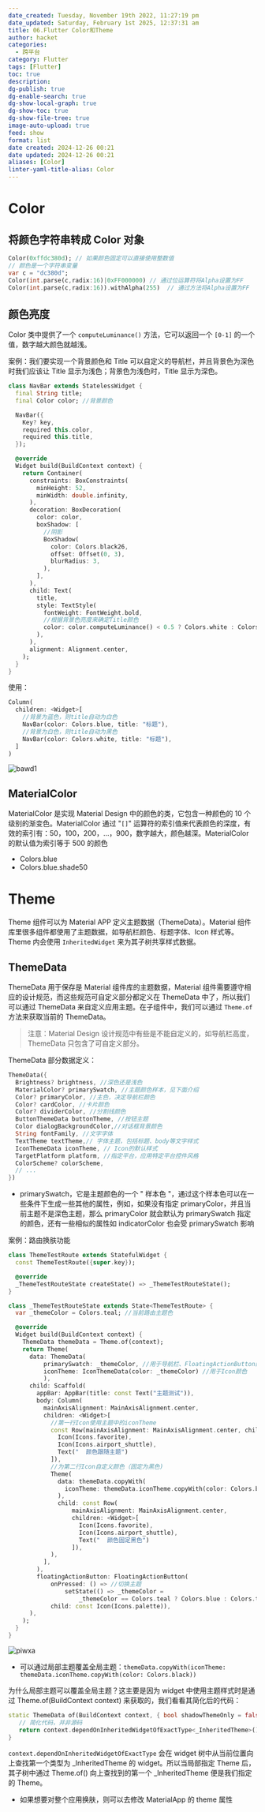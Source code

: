 ```yaml
---
date_created: Tuesday, November 19th 2022, 11:27:19 pm
date_updated: Saturday, February 1st 2025, 12:37:31 am
title: 06.Flutter Color和Theme
author: hacket
categories:
  - 跨平台
category: Flutter
tags: [Flutter]
toc: true
description: 
dg-publish: true
dg-enable-search: true
dg-show-local-graph: true
dg-show-toc: true
dg-show-file-tree: true
image-auto-upload: true
feed: show
format: list
date created: 2024-12-26 00:21
date updated: 2024-12-26 00:21
aliases: [Color]
linter-yaml-title-alias: Color
---
```


# Color

## 将颜色字符串转成 Color 对象

```dart
Color(0xffdc380d); // 如果颜色固定可以直接使用整数值
// 颜色是一个字符串变量
var c = "dc380d";
Color(int.parse(c,radix:16)|0xFF000000) // 通过位运算符将Alpha设置为FF
Color(int.parse(c,radix:16)).withAlpha(255)  // 通过方法将Alpha设置为FF
```

## 颜色亮度

Color 类中提供了一个 `computeLuminance()` 方法，它可以返回一个 `[0-1]` 的一个值，数字越大颜色就越浅。

案例：我们要实现一个背景颜色和 Title 可以自定义的导航栏，并且背景色为深色时我们应该让 Title 显示为浅色；背景色为浅色时，Title 显示为深色。

```dart
class NavBar extends StatelessWidget {
  final String title;
  final Color color; //背景颜色

  NavBar({
    Key? key,
    required this.color,
    required this.title,
  });

  @override
  Widget build(BuildContext context) {
    return Container(
      constraints: BoxConstraints(
        minHeight: 52,
        minWidth: double.infinity,
      ),
      decoration: BoxDecoration(
        color: color,
        boxShadow: [
          //阴影
          BoxShadow(
            color: Colors.black26,
            offset: Offset(0, 3),
            blurRadius: 3,
          ),
        ],
      ),
      child: Text(
        title,
        style: TextStyle(
          fontWeight: FontWeight.bold,
          //根据背景色亮度来确定Title颜色
          color: color.computeLuminance() < 0.5 ? Colors.white : Colors.black,
        ),
      ),
      alignment: Alignment.center,
    );
  }
}
```

使用：

```dart
Column(
  children: <Widget>[
    //背景为蓝色，则title自动为白色
    NavBar(color: Colors.blue, title: "标题"), 
    //背景为白色，则title自动为黑色
    NavBar(color: Colors.white, title: "标题"),
  ]
)
```

![bawd1](https://raw.githubusercontent.com/hacket/ObsidianOSS/master/obsidian/bawd1.png)

## MaterialColor

MaterialColor 是实现 Material Design 中的颜色的类，它包含一种颜色的 10 个级别的渐变色。MaterialColor 通过 "`[]`" 运算符的索引值来代表颜色的深度，有效的索引有：50，100，200，…，900，数字越大，颜色越深。MaterialColor 的默认值为索引等于 500 的颜色

- Colors.blue
- Colors.blue.shade50

# Theme

Theme 组件可以为 Material APP 定义主题数据（ThemeData）。Material 组件库里很多组件都使用了主题数据，如导航栏颜色、标题字体、Icon 样式等。Theme 内会使用 `InheritedWidget` 来为其子树共享样式数据。

## ThemeData

ThemeData 用于保存是 Material 组件库的主题数据，Material 组件需要遵守相应的设计规范，而这些规范可自定义部分都定义在 ThemeData 中了，所以我们可以通过 ThemeData 来自定义应用主题。在子组件中，我们可以通过 `Theme.of` 方法来获取当前的 ThemeData。

> 注意：Material Design 设计规范中有些是不能自定义的，如导航栏高度，ThemeData 只包含了可自定义部分。

ThemeData 部分数据定义：

```dart
ThemeData({
  Brightness? brightness, //深色还是浅色
  MaterialColor? primarySwatch, //主题颜色样本，见下面介绍
  Color? primaryColor, //主色，决定导航栏颜色
  Color? cardColor, //卡片颜色
  Color? dividerColor, //分割线颜色
  ButtonThemeData buttonTheme, //按钮主题
  Color dialogBackgroundColor,//对话框背景颜色
  String fontFamily, //文字字体
  TextTheme textTheme,// 字体主题，包括标题、body等文字样式
  IconThemeData iconTheme, // Icon的默认样式
  TargetPlatform platform, //指定平台，应用特定平台控件风格
  ColorScheme? colorScheme,
  // ...
})
```

- primarySwatch，它是主题颜色的一个 " 样本色 "，通过这个样本色可以在一些条件下生成一些其他的属性，例如，如果没有指定 primaryColor，并且当前主题不是深色主题，那么 primaryColor 就会默认为 primarySwatch 指定的颜色，还有一些相似的属性如 indicatorColor 也会受 primarySwatch 影响

案例：路由换肤功能

```dart
class ThemeTestRoute extends StatefulWidget {
  const ThemeTestRoute({super.key});

  @override
  _ThemeTestRouteState createState() => _ThemeTestRouteState();
}

class _ThemeTestRouteState extends State<ThemeTestRoute> {
  var _themeColor = Colors.teal; //当前路由主题色

  @override
  Widget build(BuildContext context) {
    ThemeData themeData = Theme.of(context);
    return Theme(
      data: ThemeData(
          primarySwatch: _themeColor, //用于导航栏、FloatingActionButton的背景色等
          iconTheme: IconThemeData(color: _themeColor) //用于Icon颜色
          ),
      child: Scaffold(
        appBar: AppBar(title: const Text("主题测试")),
        body: Column(
          mainAxisAlignment: MainAxisAlignment.center,
          children: <Widget>[
            //第一行Icon使用主题中的iconTheme
            const Row(mainAxisAlignment: MainAxisAlignment.center, children: <Widget>[
              Icon(Icons.favorite),
              Icon(Icons.airport_shuttle),
              Text("  颜色跟随主题")
            ]),
            //为第二行Icon自定义颜色（固定为黑色)
            Theme(
              data: themeData.copyWith(
                iconTheme: themeData.iconTheme.copyWith(color: Colors.black),
              ),
              child: const Row(
                  mainAxisAlignment: MainAxisAlignment.center,
                  children: <Widget>[
                    Icon(Icons.favorite),
                    Icon(Icons.airport_shuttle),
                    Text("  颜色固定黑色")
                  ]),
            ),
          ],
        ),
        floatingActionButton: FloatingActionButton(
            onPressed: () => //切换主题
                setState(() => _themeColor =
                    _themeColor == Colors.teal ? Colors.blue : Colors.teal),
            child: const Icon(Icons.palette)),
      ),
    );
  }
}
```

![piwxa](https://raw.githubusercontent.com/hacket/ObsidianOSS/master/obsidian/piwxa.png)

- 可以通过局部主题覆盖全局主题：`themeData.copyWith(iconTheme: themeData.iconTheme.copyWith(color: Colors.black))`

为什么局部主题可以覆盖全局主题？这主要是因为 widget 中使用主题样式时是通过 Theme.of(BuildContext context) 来获取的，我们看看其简化后的代码：

```dart
static ThemeData of(BuildContext context, { bool shadowThemeOnly = false }) {
   // 简化代码，并非源码  
   return context.dependOnInheritedWidgetOfExactType<_InheritedTheme>().theme.data
}
```

`context.dependOnInheritedWidgetOfExactType` 会在 widget 树中从当前位置向上查找第一个类型为 _InheritedTheme 的 widget。所以当局部指定 Theme 后，其子树中通过 Theme.of() 向上查找到的第一个 _InheritedTheme 便是我们指定的 Theme。

- 如果想要对整个应用换肤，则可以去修改 MaterialApp 的 theme 属性
